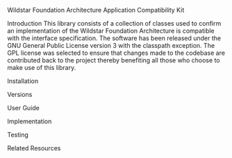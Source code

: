 Wildstar Foundation Architecture 
Application Compatibility Kit

Introduction
This library consists of a collection of classes used to confirm an 
implementation of the Wildstar Foundation Architecture is compatible with the
interface specification. The software has been released under the GNU General 
Public License version 3 with the classpath exception. The GPL license was 
selected to ensure that changes made to the codebase are contributed back to 
the project thereby benefiting all those who choose to make use of this library.

Installation

Versions

User Guide

Implementation

Testing

Related Resources